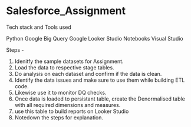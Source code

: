 # Salesforce_Assignment

Tech stack and Tools used

Python
Google Big Query
Google Looker Studio
Notebooks
Visual Studio


Steps -
1. Idenitfy the sample datasets for Assignment.
2. Load the data to respective stage tables.
3. Do analysis on each dataset and confirm if the data is clean.
4. Identify the data issues and make sure to use them while building ETL code.
5. Likewise use it to monitor DQ checks.
6. Once data is loaded to persistant table, create the Denormalised table with all required dimensions and measures.
7. use this table to build reports on Looker Studio
8. Notedown the steps for explanation.
